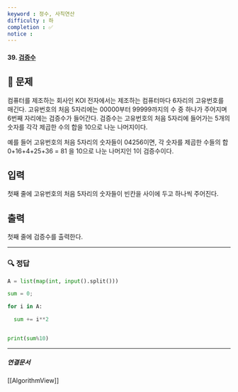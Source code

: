 ```yaml
---
keyword : 정수, 사칙연산
difficulty : 하
completion : ✅
notice : 
---
```


#### 39. [검증수](https://www.acmicpc.net/problem/2475)

## 📝 문제

컴퓨터를 제조하는 회사인 KOI 전자에서는 제조하는 컴퓨터마다 6자리의 고유번호를 매긴다. 고유번호의 처음 5자리에는 00000부터 99999까지의 수 중 하나가 주어지며 6번째 자리에는 검증수가 들어간다. 검증수는 고유번호의 처음 5자리에 들어가는 5개의 숫자를 각각 제곱한 수의 합을 10으로 나눈 나머지이다.

예를 들어 고유번호의 처음 5자리의 숫자들이 04256이면, 각 숫자를 제곱한 수들의 합 0+16+4+25+36 = 81 을 10으로 나눈 나머지인 1이 검증수이다.

## 입력

첫째 줄에 고유번호의 처음 5자리의 숫자들이 빈칸을 사이에 두고 하나씩 주어진다.

## 출력

첫째 줄에 검증수를 출력한다.


---

### 🔍 정답
```python
A = list(map(int, input().split()))

sum = 0;

for i in A:

  sum += i**2


print(sum%10)

```




---

##### 연결문서

[[AlgorithmView]]